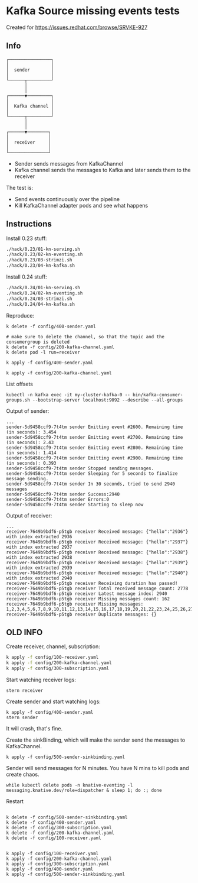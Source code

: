 # Kafka Source missing events tests

Created for https://issues.redhat.com/browse/SRVKE-927

## Info


```
┌────────────────┐
│                │
│  sender        │
│                │
└──────┬─────────┘
       │
       │
┌──────▼─────────┐
│                │
│  Kafka channel │
│                │
└──────┬─────────┘
       │
       │
┌──────▼────────┐
│               │
│  receiver     │
│               │
└───────────────┘
```

- Sender sends messages from KafkaChannel
- Kafka channel sends the messages to Kafka and later sends them to the receiver


The test is:
- Send events continuously over the pipeline
- Kill KafkaChannel adapter pods and see what happens

## Instructions

Install 0.23 stuff:
```bash
./hack/0.23/01-kn-serving.sh
./hack/0.23/02-kn-eventing.sh
./hack/0.23/03-strimzi.sh
./hack/0.23/04-kn-kafka.sh
```

Install 0.24 stuff:
```bash
./hack/0.24/01-kn-serving.sh
./hack/0.24/02-kn-eventing.sh
./hack/0.24/03-strimzi.sh
./hack/0.24/04-kn-kafka.sh
```


Reproduce:
```
k delete -f config/400-sender.yaml

# make sure to delete the channel, so that the topic and the consumergroup is deleted
k delete -f config/200-kafka-channel.yaml
k delete pod -l run=receiver

k apply -f config/400-sender.yaml

k apply -f config/200-kafka-channel.yaml
```


List offsets
```
kubectl -n kafka exec -it my-cluster-kafka-0 -- bin/kafka-consumer-groups.sh --bootstrap-server localhost:9092 --describe --all-groups
```

Output of sender:
```
...
sender-5d9458ccf9-7t4tm sender Emitting event #2600. Remaining time (in seconds): 3.454
sender-5d9458ccf9-7t4tm sender Emitting event #2700. Remaining time (in seconds): 2.43
sender-5d9458ccf9-7t4tm sender Emitting event #2800. Remaining time (in seconds): 1.414
sender-5d9458ccf9-7t4tm sender Emitting event #2900. Remaining time (in seconds): 0.393
sender-5d9458ccf9-7t4tm sender Stopped sending messages.
sender-5d9458ccf9-7t4tm sender Sleeping for 5 seconds to finalize message sending.
sender-5d9458ccf9-7t4tm sender In 30 seconds, tried to send 2940 messages
sender-5d9458ccf9-7t4tm sender Success:2940
sender-5d9458ccf9-7t4tm sender Errors:0
sender-5d9458ccf9-7t4tm sender Starting to sleep now
```

Output of receiver:
```
...
receiver-7649b9bdf6-p5tgb receiver Received message: {"hello":"2936"} with index extracted 2936
receiver-7649b9bdf6-p5tgb receiver Received message: {"hello":"2937"} with index extracted 2937
receiver-7649b9bdf6-p5tgb receiver Received message: {"hello":"2938"} with index extracted 2938
receiver-7649b9bdf6-p5tgb receiver Received message: {"hello":"2939"} with index extracted 2939
receiver-7649b9bdf6-p5tgb receiver Received message: {"hello":"2940"} with index extracted 2940
receiver-7649b9bdf6-p5tgb receiver Receiving duration has passed!
receiver-7649b9bdf6-p5tgb receiver Total received message count: 2778
receiver-7649b9bdf6-p5tgb receiver Latest message index: 2940
receiver-7649b9bdf6-p5tgb receiver Missing messages count: 162
receiver-7649b9bdf6-p5tgb receiver Missing messages: 1,2,3,4,5,6,7,8,9,10,11,12,13,14,15,16,17,18,19,20,21,22,23,24,25,26,27,28,29,30,31,32,33,34,35,36,37,38,39,40,41,42,43,44,45,46,47,48,49,50,51,52,53,54,55,56,57,58,59,60,61,62,63,64,65,66,67,68,69,70,71,72,73,74,75,76,77,78,79,80,81,82,83,84,85,86,87,88,89,90,91,92,93,94,95,96,97,98,99,100,101,102,103,104,105,106,107,108,109,110,111,112,113,114,115,116,117,118,119,120,121,122,123,124,125,126,127,128,129,130,131,132,133,134,135,136,137,138,139,140,141,142,143,144,145,146,147,148,149,150,151,152,153,154,155,156,157,158,159,160,161,162
receiver-7649b9bdf6-p5tgb receiver Duplicate messages: {}
```




## OLD INFO

Create receiver, channel, subscription:

```bash
k apply -f config/100-receiver.yaml
k apply -f config/200-kafka-channel.yaml
k apply -f config/300-subscription.yaml
```

Start watching receiver logs:

```
stern receiver
```

Create sender and start watching logs:

```
k apply -f config/400-sender.yaml
stern sender
```

It will crash, that's fine.

Create the sinkBinding, which will make the sender send the messages to KafkaChannel.

```
k apply -f config/500-sender-sinkbinding.yaml
```

Sender will send messages for N minutes. You have N mins to kill pods and create chaos.

```
while kubectl delete pods -n knative-eventing -l messaging.knative.dev/role=dispatcher & sleep 1; do :; done
```

Restart

```

k delete -f config/500-sender-sinkbinding.yaml
k delete -f config/400-sender.yaml
k delete -f config/300-subscription.yaml
k delete -f config/200-kafka-channel.yaml
k delete -f config/100-receiver.yaml


k apply -f config/100-receiver.yaml
k apply -f config/200-kafka-channel.yaml
k apply -f config/300-subscription.yaml
k apply -f config/400-sender.yaml
k apply -f config/500-sender-sinkbinding.yaml
```
